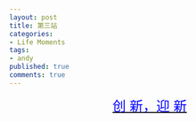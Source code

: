 ```yaml
---
layout: post
title: 第三站
categories:
- Life Moments
tags:
- andy
published: true
comments: true
---
```

<p><font color="#0000ff" size="5"><a href="http://wangyaodi.spaces.live.com/" target="_blank">
</a><p align="center"><a href="http://wangyaodi.spaces.live.com/" target="_blank"><font color="#0000ff" size="5">创 新，迎 新</font></a></p></font></p>
